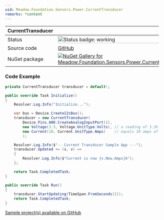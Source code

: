 ```yaml
---
uid: Meadow.Foundation.Sensors.Power.CurrentTransducer
remarks: *content
---
```


| CurrentTransducer | |
|--------|--------|
| Status | <img src="https://img.shields.io/badge/Working-brightgreen" style="width: auto; height: -webkit-fill-available;" alt="Status badge: working" /> |
| Source code | [GitHub](https://github.com/WildernessLabs/Meadow.Foundation/tree/main/Source/Meadow.Foundation.Peripherals/Sensors.Power.CurrentTransducer) |
| NuGet package | <a href="https://www.nuget.org/packages/Meadow.Foundation.Sensors.Power.CurrentTransducer/" target="_blank"><img src="https://img.shields.io/nuget/v/Meadow.Foundation.Sensors.Power.CurrentTransducer.svg?label=Meadow.Foundation.Sensors.Power.CurrentTransducer" alt="NuGet Gallery for Meadow.Foundation.Sensors.Power.CurrentTransducer" /></a> |
### Code Example

```csharp
private CurrentTransducer transducer = default!;

public override Task Initialize()
{
    Resolver.Log.Info("Initialize...");

    var bus = Device.CreateI2cBus();
    transducer = new CurrentTransducer(
        Device.Pins.A00.CreateAnalogInputPort(1),
        new Voltage(3.3, Voltage.UnitType.Volts), // a reading of 3.3V
        new Current(10, Current.UnitType.Amps)    // equals 10 amps of current
        );

    Resolver.Log.Info($"-- Current Transducer Sample App ---");
    transducer.Updated += (s, v) =>
    {
        Resolver.Log.Info($"Current is now {v.New.Amps}A");
    };

    return Task.CompletedTask;
}

public override Task Run()
{
    transducer.StartUpdating(TimeSpan.FromSeconds(2));
    return Task.CompletedTask;
}

```

[Sample project(s) available on GitHub](https://github.com/WildernessLabs/Meadow.Foundation/tree/main/Source/Meadow.Foundation.Peripherals/Sensors.Power.CurrentTransducer/Samples/CurrentTransducer_Sample)

